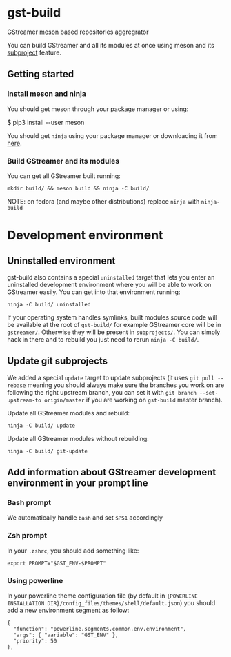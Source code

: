 # gst-build

GStreamer [meson](http://mesonbuild.com/) based repositories aggregrator

You can build GStreamer and all its modules at once using
meson and its [subproject](https://github.com/mesonbuild/meson/wiki/Subprojects) feature.

## Getting started

### Install meson and ninja

You should get meson through your package manager or using:

  $ pip3 install --user meson

You should get `ninja` using your package manager or downloading it from
[here](https://github.com/ninja-build/ninja/releases).

### Build GStreamer and its modules

You can get all GStreamer built running:

```
mkdir build/ && meson build && ninja -C build/
```

NOTE: on fedora (and maybe other distributions) replace `ninja` with `ninja-build`

# Development environment

## Uninstalled environment

gst-build also contains a special `uninstalled` target that lets you enter an
uninstalled development environment where you will be able to work on GStreamer
easily. You can get into that environment running:

```
ninja -C build/ uninstalled
```

If your operating system handles symlinks, built modules source code will be
available at the root of `gst-build/` for example GStreamer core will be in
`gstreamer/`. Otherwise they will be present in `subprojects/`. You can simply
hack in there and to rebuild you just need to rerun `ninja -C build/`.

## Update git subprojects

We added a special `update` target to update subprojects (it uses `git pull
--rebase` meaning you should always make sure the branches you work on are
following the right upstream branch, you can set it with `git branch
--set-upstream-to origin/master` if you are working on `gst-build` master
branch).

Update all GStreamer modules and rebuild:

```
ninja -C build/ update
```

Update all GStreamer modules without rebuilding:

```
ninja -C build/ git-update
```


## Add information about GStreamer development environment in your prompt line

### Bash prompt

We automatically handle `bash` and set `$PS1` accordingly

### Zsh prompt

In your `.zshrc`, you should add something like:

```
export PROMPT="$GST_ENV-$PROMPT"
```

### Using powerline

In your powerline theme configuration file (by default in
`{POWERLINE INSTALLATION DIR}/config_files/themes/shell/default.json`)
you should add a new environment segment as follow:

```
{
  "function": "powerline.segments.common.env.environment",
  "args": { "variable": "GST_ENV" },
  "priority": 50
},
```
